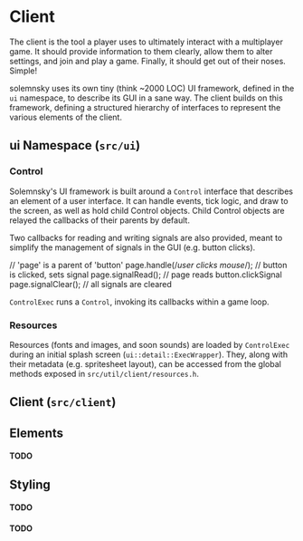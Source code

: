 # Client

The client is the tool a player uses to ultimately interact with a multiplayer game.
 It should provide information to them clearly, allow them to alter settings, and join and
 play a game. Finally, it should get out of their noses. Simple!

solemnsky uses its own tiny (think ~2000 LOC) UI framework, defined in the `ui` namespace,
 to describe its GUI in a sane way. The client builds on this framework, defining a
 structured hierarchy of interfaces to represent the various elements of the client.

## ui Namespace (`src/ui`)

### Control

Solemnsky's UI framework is built around a `Control` interface that describes an element
 of a user interface. It can handle events, tick logic, and draw to the screen, as well
 as hold child Control objects. Child Control objects are relayed the callbacks of their
 parents by default.
 
Two callbacks for reading and writing signals are also provided, meant to simplify
 the management of signals in the GUI (e.g. button clicks). 

   // 'page' is a parent of 'button'
   page.handle(/*user clicks mouse*/); // button is clicked, sets signal
   page.signalRead(); // page reads button.clickSignal
   page.signalClear(); // all signals are cleared

`ControlExec` runs a `Control`, invoking its callbacks within a game loop.

### Resources

Resources (fonts and images, and soon sounds) are loaded by `ControlExec` during an initial
 splash screen (`ui::detail::ExecWrapper`). They, along with their metadata (e.g. spritesheet
 layout), can be accessed from the global methods exposed in `src/util/client/resources.h`.

## Client (`src/client`)

## Elements

#### TODO

## Styling

#### TODO

#### TODO


